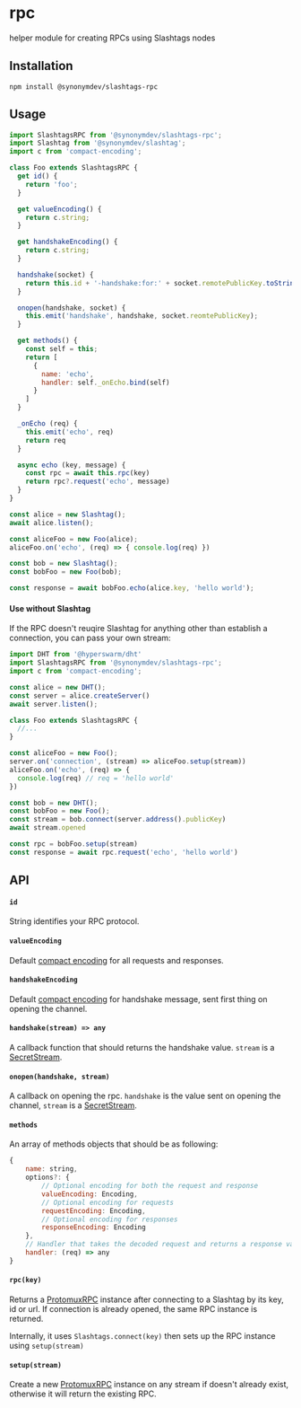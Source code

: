 # rpc

helper module for creating RPCs using Slashtags nodes

## Installation

```
npm install @synonymdev/slashtags-rpc
```

## Usage

```js
import SlashtagsRPC from '@synonymdev/slashtags-rpc';
import Slashtag from '@synonymdev/slashtag';
import c from 'compact-encoding';

class Foo extends SlashtagsRPC {
  get id() {
    return 'foo';
  }

  get valueEncoding() {
    return c.string;
  }

  get handshakeEncoding() {
    return c.string;
  }

  handshake(socket) {
    return this.id + '-handshake:for:' + socket.remotePublicKey.toString('hex');
  }

  onopen(handshake, socket) {
    this.emit('handshake', handshake, socket.reomtePublicKey);
  }

  get methods() {
    const self = this;
    return [
      {
        name: 'echo',
        handler: self._onEcho.bind(self)
      }
    ]
  }

  _onEcho (req) {
    this.emit('echo', req)
    return req
  }

  async echo (key, message) {
    const rpc = await this.rpc(key)
    return rpc?.request('echo', message)
  }
}

const alice = new Slashtag();
await alice.listen();

const aliceFoo = new Foo(alice);
aliceFoo.on('echo', (req) => { console.log(req) })

const bob = new Slashtag();
const bobFoo = new Foo(bob);

const response = await bobFoo.echo(alice.key, 'hello world');
```

#### Use without Slashtag

If the RPC doesn't reuqire Slashtag for anything other than establish a connection, you can pass your own stream:

```js
import DHT from '@hyperswarm/dht'
import SlashtagsRPC from '@synonymdev/slashtags-rpc';
import c from 'compact-encoding';

const alice = new DHT();
const server = alice.createServer()
await server.listen();

class Foo extends SlashtagsRPC {
  //...
}

const aliceFoo = new Foo();
server.on('connection', (stream) => aliceFoo.setup(stream))
aliceFoo.on('echo', (req) => {
  console.log(req) // req = 'hello world'
})

const bob = new DHT();
const bobFoo = new Foo();
const stream = bob.connect(server.address().publicKey)
await stream.opened

const rpc = bobFoo.setup(stream)
const response = await rpc.request('echo', 'hello world')
```

## API

#### `id`

String identifies your RPC protocol.

#### `valueEncoding`

Default [compact encoding](https://github.com/compact-encoding/compact-encoding) for all requests and responses.

#### `handshakeEncoding`

Default [compact encoding](https://github.com/compact-encoding/compact-encoding) for handshake message, sent first thing on opening the channel.

#### `handshake(stream) => any`

A callback function that should returns the handshake value. `stream` is a [SecretStream](https://github.com/hyperswarm/secret-stream).

#### `onopen(handshake, stream)`

A callback on opening the rpc. `handshake` is the value sent on opening the channel, `stream` is a [SecretStream](https://github.com/hyperswarm/secret-stream).

#### `methods`

An array of methods objects that should be as following:

```js
{
    name: string,
    options?: {
        // Optional encoding for both the request and response
        valueEncoding: Encoding,
        // Optional encoding for requests
        requestEncoding: Encoding,
        // Optional encoding for responses
        responseEncoding: Encoding
    },
    // Handler that takes the decoded request and returns a response value
    handler: (req) => any
}
```

#### `rpc(key)`

Returns a [ProtomuxRPC](https://www.npmjs.com/package/protomux-rpc) instance after connecting to a Slashtag by its key, id or url. If connection is already opened, the same RPC instance is returned.

Internally, it uses `Slashtags.connect(key)` then sets up the RPC instance using `setup(stream)`

#### `setup(stream)`

Create a new [ProtomuxRPC](https://www.npmjs.com/package/protomux-rpc) instance on any stream if doesn't already exist, otherwise it will return the existing RPC.
